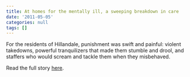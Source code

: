 ```yaml
---
title: At homes for the mentally ill, a sweeping breakdown in care
date: '2011-05-05'
categories: null
tags: []
---
```

For the residents of Hillandale, punishment was swift and painful: violent takedowns, powerful tranquilizers that made them stumble and drool, and staffers who would scream and tackle them when they misbehaved.

Read the full story [here](http://genomega1.wordpress.com/2011/05/05/at-homes-for-the-mentally-ill-a-sweeping-breakdown-in-care/).